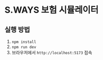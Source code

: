 # S.WAYS 보험 시뮬레이터

## 실행 방법

1. `npm install`
2. `npm run dev`
3. 브라우저에서 `http://localhost:5173` 접속

